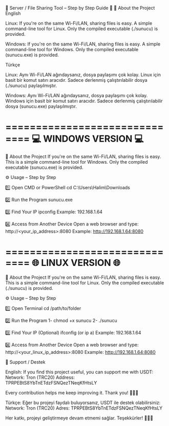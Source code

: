 🌟 Server / File Sharing Tool – Step by Step Guide 🌟
📌 About the Project
English

Linux:
If you're on the same Wi-Fi/LAN, sharing files is easy.
A simple command-line tool for Linux.
Only the compiled executable (./sunucu) is provided.

Windows:
If you're on the same Wi-Fi/LAN, sharing files is easy.
A simple command-line tool for Windows.
Only the compiled executable (sunucu.exe) is provided.

Türkçe

Linux:
Aynı Wi-Fi/LAN ağındaysanız, dosya paylaşımı çok kolay.
Linux için basit bir komut satırı aracıdır.
Sadece derlenmiş çalıştırılabilir dosya (./sunucu) paylaşılmıştır.

Windows:
Aynı Wi-Fi/LAN ağındaysanız, dosya paylaşımı çok kolay.
Windows için basit bir komut satırı aracıdır.
Sadece derlenmiş çalıştırılabilir dosya (sunucu.exe) paylaşılmıştır.

==============================
       💻 WINDOWS VERSION 💻
==============================

📌 About the Project
If you're on the same Wi-Fi/LAN, sharing files is easy.
This is a simple command-line tool for Windows.
Only the compiled executable (sunucu.exe) is provided.

⚙️ Usage – Step by Step

1️⃣ Open CMD or PowerShell
   cd C:\Users\Halim\Downloads

2️⃣ Run the Program
   sunucu.exe

3️⃣ Find Your IP
   ipconfig
   Example: 192.168.1.64

4️⃣ Access from Another Device
   Open a web browser and type:
   http://<your_ip_address>:8080
   Example: http://192.168.1.64:8080

==============================
       🌐 LINUX VERSION 🌐
==============================

📌 About the Project
If you're on the same Wi-Fi/LAN, sharing files is easy.
This is a simple command-line tool for Linux.
Only the compiled executable (./sunucu) is provided.

⚙️ Usage – Step by Step

1️⃣ Open Terminal
   cd /path/to/folder

2️⃣ Run the Program
   1- chmod +x sunucu
   2- ./sunucu

3️⃣ Find Your IP (Optional)
   ifconfig   (or ip a)
   Example: 192.168.1.64

4️⃣ Access from Another Device
   Open a web browser and type:
   http://<your_linux_ip_address>:8080
   Example: http://192.168.1.64:8080


💖 Support / Destek

English:
If you find this project useful, you can support me with USDT:
Network: Tron (TRC20)
Address: TPRPEBtS8YbTnETdzFSNQezTNeqKfHtsLY

Every contribution helps me keep improving it. Thank you! 🌟🙏💵

Türkçe:
Eğer bu projeyi faydalı buluyorsanız, USDT ile destek olabilirsiniz:
Network: Tron (TRC20)
Adres: TPRPEBtS8YbTnETdzFSNQezTNeqKfHtsLY

Her katkı, projeyi geliştirmeye devam etmemi sağlar. Teşekkürler! 🌟🙏💵
